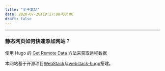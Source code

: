```yaml
---
title: "关于本站"
date: 2020-07-28T19:27:08+08:00
draft: false
---
```


---

### 静态网页如何快速添加网站？

使用 Hugo 的 [Get Remote Data](https://gohugo.io/templates/data-templates/#get-remote-data) 方法来获取远程数据





本网站基于开源项目[WebStack](https://github.com/WebStackPage/WebStackPage.github.io)及[webstack-hugo](https://github.com/iplaycode/webstack-hugo)搭建。

